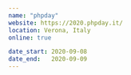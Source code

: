 ```yaml
---
name: "phpday"
website: https://2020.phpday.it/
location: Verona, Italy
online: true

date_start: 2020-09-08
date_end:   2020-09-09
---
```

